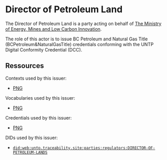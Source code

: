 # Director of Petroleum Land

The Director of Petroleum Land is a party acting on behalf of [The Ministry of Energy, Mines and Low Carbon Innovation](https://www2.gov.bc.ca/gov/content/governments/organizational-structure/ministries-organizations/ministries/energy-mines-and-petroleum-resources).

The role of this actor is to issue BC Petroleum and Natural Gas Title (BCPetroleum&NaturalGasTitle) credentials conforming with the UNTP Digital Conformity Credential (DCC).

## Ressources

Contexts used by this issuer:
- [PNG](https://untp.traceability.site/bcgov/png/context.jsonld)

Vocabularies used by this issuer:
- [PNG](https://untp.traceability.site/bcgov/png/vocabulary.md)

Credentials used by this issuer:
- [PNG](https://untp.traceability.site/credentials/png)

DIDs used by this issuer:
- [`did:web:untp.traceability.site:parties:regulators:DIRECTOR-OF-PETROLEUM-LANDS`](https://untp.traceability.site/parties/regulators/DIRECTOR-OF-PETROLEUM-LAND/did.json)